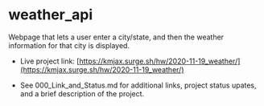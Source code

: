 # weather_api

Webpage that lets a user enter a city/state, and then the weather information for that city is displayed.

- Live project link: [https://kmjax.surge.sh/hw/2020-11-19_weather/](https://kmjax.surge.sh/hw/2020-11-19_weather/)

- See 000_Link_and_Status.md for additional links, project status upates, and a brief description of the project.
